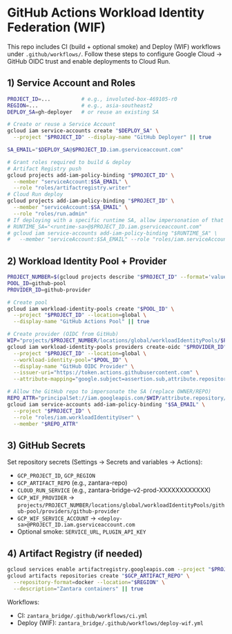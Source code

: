# GitHub Actions Workload Identity Federation (WIF)

This repo includes CI (build + optional smoke) and Deploy (WIF) workflows under `.github/workflows/`.
Follow these steps to configure Google Cloud → GitHub OIDC trust and enable deployments to Cloud Run.

## 1) Service Account and Roles
```bash
PROJECT_ID=...          # e.g., involuted-box-469105-r0
REGION=...              # e.g., asia-southeast2
DEPLOY_SA=gh-deployer   # or reuse an existing SA

# Create or reuse a Service Account
gcloud iam service-accounts create "$DEPLOY_SA" \
  --project "$PROJECT_ID" --display-name "GitHub Deployer" || true

SA_EMAIL="$DEPLOY_SA@$PROJECT_ID.iam.gserviceaccount.com"

# Grant roles required to build & deploy
# Artifact Registry push
gcloud projects add-iam-policy-binding "$PROJECT_ID" \
  --member "serviceAccount:$SA_EMAIL" \
  --role "roles/artifactregistry.writer"
# Cloud Run deploy
gcloud projects add-iam-policy-binding "$PROJECT_ID" \
  --member "serviceAccount:$SA_EMAIL" \
  --role "roles/run.admin"
# If deploying with a specific runtime SA, allow impersonation of that SA
# RUNTIME_SA="<runtime-sa>@$PROJECT_ID.iam.gserviceaccount.com"
# gcloud iam service-accounts add-iam-policy-binding "$RUNTIME_SA" \
#   --member "serviceAccount:$SA_EMAIL" --role "roles/iam.serviceAccountUser"
```

## 2) Workload Identity Pool + Provider
```bash
PROJECT_NUMBER=$(gcloud projects describe "$PROJECT_ID" --format='value(projectNumber)')
POOL_ID=github-pool
PROVIDER_ID=github-provider

# Create pool
gcloud iam workload-identity-pools create "$POOL_ID" \
  --project "$PROJECT_ID" --location=global \
  --display-name "GitHub Actions Pool" || true

# Create provider (OIDC from GitHub)
WIP="projects/$PROJECT_NUMBER/locations/global/workloadIdentityPools/$POOL_ID"
gcloud iam workload-identity-pools providers create-oidc "$PROVIDER_ID" \
  --project "$PROJECT_ID" --location=global \
  --workload-identity-pool="$POOL_ID" \
  --display-name "GitHub OIDC Provider" \
  --issuer-uri="https://token.actions.githubusercontent.com" \
  --attribute-mapping="google.subject=assertion.sub,attribute.repository=assertion.repository,attribute.ref=assertion.ref" || true

# Allow the GitHub repo to impersonate the SA (replace OWNER/REPO)
REPO_ATTR="principalSet://iam.googleapis.com/$WIP/attribute.repository/OWNER/REPO"
gcloud iam service-accounts add-iam-policy-binding "$SA_EMAIL" \
  --project "$PROJECT_ID" \
  --role "roles/iam.workloadIdentityUser" \
  --member "$REPO_ATTR"
```

## 3) GitHub Secrets
Set repository secrets (Settings → Secrets and variables → Actions):
- `GCP_PROJECT_ID`, `GCP_REGION`
- `GCP_ARTIFACT_REPO` (e.g., zantara-repo)
- `CLOUD_RUN_SERVICE` (e.g., zantara-bridge-v2-prod-XXXXXXXXXXXX)
- `GCP_WIF_PROVIDER` → `projects/PROJECT_NUMBER/locations/global/workloadIdentityPools/github-pool/providers/github-provider`
- `GCP_WIF_SERVICE_ACCOUNT` → `<deploy-sa>@PROJECT_ID.iam.gserviceaccount.com`
- Optional smoke: `SERVICE_URL`, `PLUGIN_API_KEY`

## 4) Artifact Registry (if needed)
```bash
gcloud services enable artifactregistry.googleapis.com --project "$PROJECT_ID"
gcloud artifacts repositories create "$GCP_ARTIFACT_REPO" \
  --repository-format=docker --location="$REGION" \
  --description="Zantara containers" || true
```

Workflows:
- CI: `zantara_bridge/.github/workflows/ci.yml`
- Deploy (WIF): `zantara_bridge/.github/workflows/deploy-wif.yml`

